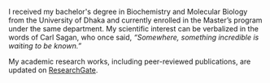 I received my bachelor's degree in Biochemistry and Molecular Biology from the University of Dhaka and currently enrolled in the Master’s program under the same department. My scientific interest can be verbalized in the words of Carl Sagan, who once said, *“Somewhere, something incredible is waiting to be known.”* 

My academic research works, including peer-reviewed publications, are updated on [ResearchGate](https://www.researchgate.net/profile/Depro-Das). 
